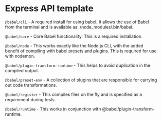 # Express API template

`@babel/cli` - A required install for using babel. It allows the use of Babel from the terminal and is available as ./node_modules/.bin/babel.

`@babel/core` - Core Babel functionality. This is a required installation.

`@babel/node` - This works exactly like the Node.js CLI, with the added benefit of compiling with babel presets and plugins. This is required for use with nodemon.

`@babel/plugin-transform-runtime` - This helps to avoid duplication in the compiled output.

`@babel/preset-env` - A collection of plugins that are responsible for carrying out code transformations.

`@babel/register` - This compiles files on the fly and is specified as a requirement during tests.

`@babel/runtime` - This works in conjunction with @babel/plugin-transform-runtime.

